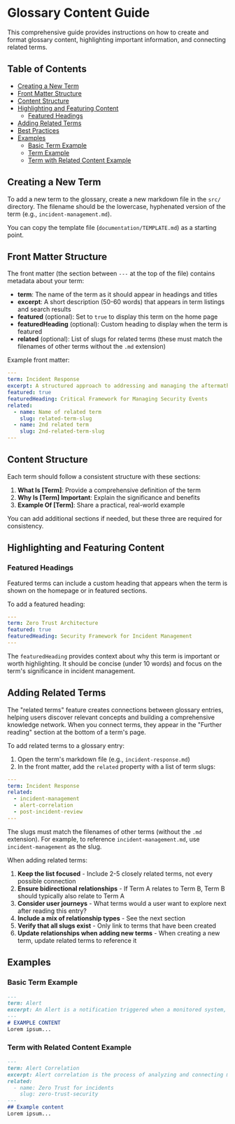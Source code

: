 # Glossary Content Guide

This comprehensive guide provides instructions on how to create and format glossary content, highlighting important information, and connecting related terms.

## Table of Contents
- [Creating a New Term](#creating-a-new-term)
- [Front Matter Structure](#front-matter-structure)
- [Content Structure](#content-structure)
- [Highlighting and Featuring Content](#highlighting-and-featuring-content)
  - [Featured Headings](#featured-headings)
- [Adding Related Terms](#adding-related-terms)
- [Best Practices](#best-practices)
- [Examples](#examples)
  - [Basic Term Example](#basic-term-example)
  - [Term Example](#term-example)
  - [Term with Related Content Example](#term-with-related-content-example)

## Creating a New Term

To add a new term to the glossary, create a new markdown file in the `src/` directory. 
The filename should be the lowercase, hyphenated version of the term (e.g., `incident-management.md`).

You can copy the template file (`documentation/TEMPLATE.md`) as a starting point.

## Front Matter Structure

The front matter (the section between `---` at the top of the file) contains metadata about your term:

- **term**: The name of the term as it should appear in headings and titles
- **excerpt**: A short description (50-60 words) that appears in term listings and search results
- **featured** (optional): Set to `true` to display this term on the home page
- **featuredHeading** (optional): Custom heading to display when the term is featured
- **related** (optional): List of slugs for related terms (these must match the filenames of other terms without the `.md` extension)

Example front matter:
```yaml
---
term: Incident Response
excerpt: A structured approach to addressing and managing the aftermath of a security breach or cyberattack.
featured: true
featuredHeading: Critical Framework for Managing Security Events
related:
  - name: Name of related term
    slug: related-term-slug
  - name: 2nd related term
    slug: 2nd-related-term-slug
---
```

## Content Structure

Each term should follow a consistent structure with these sections:

1. **What Is [Term]**: Provide a comprehensive definition of the term
2. **Why Is [Term] Important**: Explain the significance and benefits
3. **Example Of [Term]**: Share a practical, real-world example

You can add additional sections if needed, but these three are required for consistency.

## Highlighting and Featuring Content

### Featured Headings

Featured terms can include a custom heading that appears when the term is shown on the homepage or in featured sections.

To add a featured heading:

```yaml
---
term: Zero Trust Architecture
featured: true
featuredHeading: Security Framework for Incident Management
---
```

The `featuredHeading` provides context about why this term is important or worth highlighting. It should be concise (under 10 words) and focus on the term's significance in incident management.

## Adding Related Terms

The "related terms" feature creates connections between glossary entries, helping users discover relevant concepts and building a comprehensive knowledge network. When you connect terms, they appear in the "Further reading" section at the bottom of a term's page.

To add related terms to a glossary entry:

1. Open the term's markdown file (e.g., `incident-response.md`)
2. In the front matter, add the `related` property with a list of term slugs:

```yaml
---
term: Incident Response
related:
  - incident-management
  - alert-correlation
  - post-incident-review
---
```

The slugs must match the filenames of other terms (without the `.md` extension). For example, to reference `incident-management.md`, use `incident-management` as the slug.

When adding related terms:

1. **Keep the list focused** - Include 2-5 closely related terms, not every possible connection
2. **Ensure bidirectional relationships** - If Term A relates to Term B, Term B should typically also relate to Term A
3. **Consider user journeys** - What terms would a user want to explore next after reading this entry?
4. **Include a mix of relationship types** - See the next section
5. **Verify that all slugs exist** - Only link to terms that have been created
6. **Update relationships when adding new terms** - When creating a new term, update related terms to reference it

## Examples

### Basic Term Example

```markdown
---
term: Alert
excerpt: An Alert is a notification triggered when a monitored system, application, or service exceeds predefined thresholds or exhibits abnormal behavior.
---
# EXAMPLE CONTENT
Lorem ipsum...
```

### Term with Related Content Example

```markdown
---
term: Alert Correlation
excerpt: Alert correlation is the process of analyzing and connecting multiple alerts to identify patterns and reduce alert noise.
related:
  - name: Zero Trust for incidents
    slug: zero-trust-security
---
## Example content
Lorem ipsum...
```